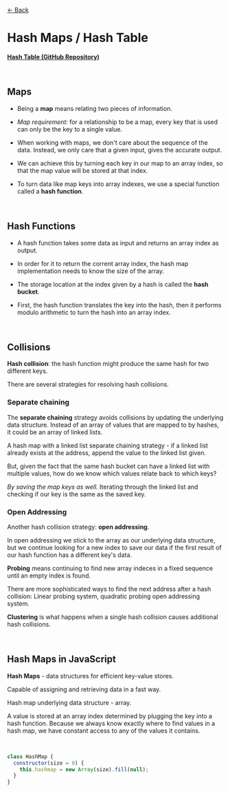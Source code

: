 [&larr; Back](./README.md)

# Hash Maps / Hash Table

[**Hash Table (GitHub Repository)**](https://github.com/trekhleb/javascript-algorithms/tree/master/src/data-structures/hash-table)

<br>

## Maps

- Being a **map** means relating two pieces of information.

- _Map requirement:_ for a relationship to be a map, every key that is used can only be the key to a single value.

- When working with maps, we don't care about the sequence of the data. Instead, we only care that a given input, gives the accurate output.

- We can achieve this by turning each key in our map to an array index, so that the map value will be stored at that index.

- To turn data like map keys into array indexes, we use a special function called a **hash function**.

<br>

## Hash Functions

- A hash function takes some data as input and returns an array index as output.

- In order for it to return the corrent array index, the hash map implementation needs to know the size of the array.

- The storage location at the index given by a hash is called the **hash bucket**.

- First, the hash function translates the key into the hash, then it performs modulo arithmetic to turn the hash into an array index.

<br>

## Collisions

**Hash collision**: the hash function might produce the same hash for two different keys.

There are several strategies for resolving hash collisions.

### Separate chaining

The **separate chaining** strategy avoids collisions by updating the underlying data structure. Instead of an array of values that are mapped to by hashes, it could be an array of linked lists.

A hash map with a linked list separate chaining strategy - if a linked list already exists at the address, append the value to the linked list given.

But, given the fact that the same hash bucket can have a linked list with multiple values, how do we know which values relate back to which keys?

_By saving the map keys as well._ Iterating through the linked list and checking if our key is the same as the saved key.

### Open Addressing

Another hash collision strategy: **open addressing**.

In open addressing we stick to the array as our underlying data structure, but we continue looking for a new index to save our data if the first result of our hash function has a different key's data.

**Probing** means continuing to find new array indeces in a fixed sequence until an empty index is found.

There are more sophisticated ways to find the next address after a hash collision: Linear probing system, quadratic probing open addressing system.

**Clustering** is what happens when a single hash collision causes additional hash collisions.

<br>

## Hash Maps in JavaScript

**Hash Maps** - data structures for efficient key-value stores.

Capable of assigning and retrieving data in a fast way.

Hash map underlying data structure - array.

A value is stored at an array index determined by plugging the key into a hash function. Because we always know exactly where to find values in a hash map, we have constant access to any of the values it contains.

<br>

```js
class HashMap {
  constructor(size = 0) {
    this.hashmap = new Array(size).fill(null);
  }
}
```
